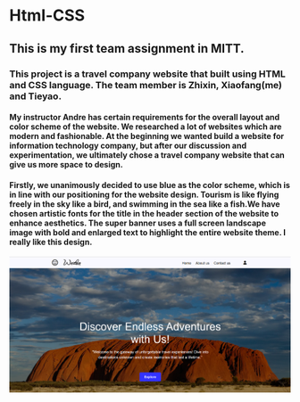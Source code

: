 # Html-CSS

## This is my first team assignment in MITT.

### This project is a travel company website that built using HTML and CSS language. The team member is Zhixin, Xiaofang(me) and Tieyao.

#### My instructor Andre has certain requirements for the overall layout and color scheme of the website. We researched a lot of websites which are modern and fashionable. At the beginning we wanted build a website for information technology company, but after our discussion and experimentation, we ultimately chose a travel company website that can give us more space to design.
#### Firstly, we unanimously decided to use blue as the color scheme, which is in line with our positioning for the website design. Tourism is like flying freely in the sky like a bird, and swimming in the sea like a fish.We have chosen artistic fonts for the title in the header section of the website to enhance aesthetics. The super banner uses a full screen landscape image with bold and enlarged text to highlight the entire website theme. I really like this design.
![Super Banner](https://raw.githubusercontent.com/xiaofang82/Html-CSS/main/assets/img/superbanner.png)
